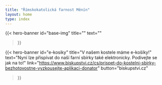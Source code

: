 ```yaml
---
title: "Římskokatolická farnost Měnín"
layout: home
type: index
---
```


{{< hero-banner
id="base-img"
title=""
text=""
>}}

{{< hero-banner
id="e-kosiky"
title="V našem kostele máme e-košíky!"
text="Nyní lze přispívat do naší farní sbírky také elektronicky. Podívejte se jak na to!"
link="https://www.biskupstvi.cz/cs/prispet-do-kostelni-sbirky-bezhotovostne-vyzkousejte-aplikaci-donator"
button="biskupstvi.cz"
>}}